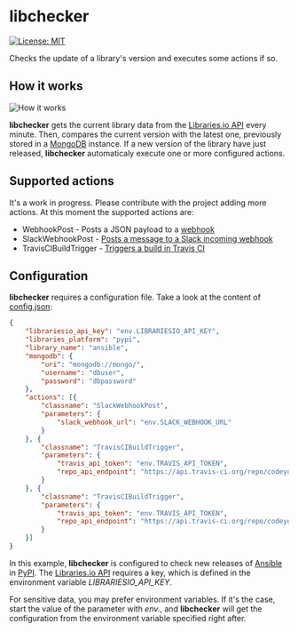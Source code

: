 # libchecker

[![License: MIT](https://img.shields.io/badge/License-MIT-yellow.svg)](https://opensource.org/licenses/MIT)

Checks the update of a library's version and executes some actions if so.

## How it works

![How it works](http://codeyourinfra.today/wp-content/uploads/2018/11/libchecker.png)

**libchecker** gets the current library data from the [Libraries.io API](http://libraries.io/api) every minute. Then, compares the current version with the latest one, previously stored in a [MongoDB](https://www.mongodb.com) instance. If a new version of the library have just released, **libchecker** automaticaly execute one or more configured actions.

## Supported actions

It's a work in progress. Please contribute with the project adding more actions. At this moment the supported actions are:

- WebhookPost - Posts a JSON payload to a [webhook](https://en.wikipedia.org/wiki/Webhook)
- SlackWebhookPost - [Posts a message to a Slack incoming webhook](https://api.slack.com/incoming-webhooks)
- TravisCIBuildTrigger - [Triggers a build in Travis CI](https://docs.travis-ci.com/user/triggering-builds)

## Configuration

**libchecker** requires a configuration file. Take a look at the content of [config.json](config.json):

```json
{
    "librariesio_api_key": "env.LIBRARIESIO_API_KEY",
    "libraries_platform": "pypi",
    "library_name": "ansible",
    "mongodb": {
        "uri": "mongodb://mongo/",
        "username": "dbuser",
        "password": "dbpassword"
    },
    "actions": [{
        "classname": "SlackWebhookPost",
        "parameters": {
            "slack_webhook_url": "env.SLACK_WEBHOOK_URL"
        }
    }, {
        "classname": "TravisCIBuildTrigger",
        "parameters": {
            "travis_api_token": "env.TRAVIS_API_TOKEN",
            "repo_api_endpoint": "https://api.travis-ci.org/repo/codeyourinfra%2Fdocker/requests"
        }
    }, {
        "classname": "TravisCIBuildTrigger",
        "parameters": {
            "travis_api_token": "env.TRAVIS_API_TOKEN",
            "repo_api_endpoint": "https://api.travis-ci.org/repo/codeyourinfra%2Foracle_java8/requests"
        }
    }]
}
```

In this example, **libchecker** is configured to check new releases of [Ansible](https://www.ansible.com) in [PyPI](https://pypi.org). The [Libraries.io API](http://libraries.io/api) requires a key, which is defined in the environment variable *LIBRARIESIO_API_KEY*.

For sensitive data, you may prefer environment variables. If it's the case, start the value of the parameter with *env.*, and **libchecker** will get the configuration from the environment variable specified right after.
